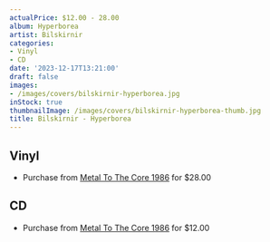 ```yaml
---
actualPrice: $12.00 - 28.00
album: Hyperborea
artist: Bilskirnir
categories:
- Vinyl
- CD
date: '2023-12-17T13:21:00'
draft: false
images:
- /images/covers/bilskirnir-hyperborea.jpg
inStock: true
thumbnailImage: /images/covers/bilskirnir-hyperborea-thumb.jpg
title: Bilskirnir - Hyperborea
---
```


## Vinyl
* Purchase from [Metal To The Core 1986](https://metaltothecore1986.com/shop/bilskirnir-hyperborea-12-lp-white-marble/) for $28.00
## CD
* Purchase from [Metal To The Core 1986](https://metaltothecore1986.com/shop/bilskirnir-hyperborea-cd/) for $12.00
